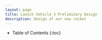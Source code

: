 ```yaml
---
layout: page
title: Launch Vehicle 3 Preliminary Design
description: Design of our new rocket
---
```



* Table of Contents
{:toc}


